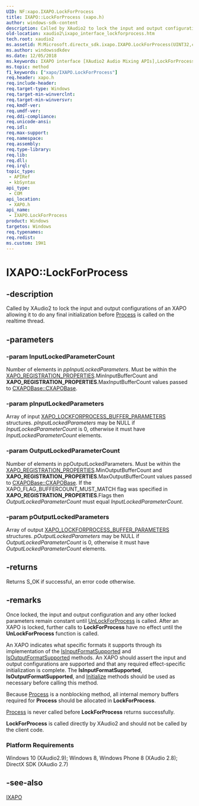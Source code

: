 ```yaml
---
UID: NF:xapo.IXAPO.LockForProcess
title: IXAPO::LockForProcess (xapo.h)
author: windows-sdk-content
description: Called by XAudio2 to lock the input and output configurations of an XAPO allowing it to do any final initialization before Process is called on the realtime thread.
old-location: xaudio2\ixapo_interface_lockforprocess.htm
tech.root: xaudio2
ms.assetid: M:Microsoft.directx_sdk.ixapo.IXAPO.LockForProcess(UINT32,const XAPO_LOCKFORPROCESS_BUFFER_PARAMETERS,UINT32,const XAPO_LOCKFORPROCESS_BUFFER_PARAMETERS)
ms.author: windowssdkdev
ms.date: 12/05/2018
ms.keywords: IXAPO interface [XAudio2 Audio Mixing APIs],LockForProcess method, IXAPO.LockForProcess, IXAPO::LockForProcess, LockForProcess, LockForProcess method [XAudio2 Audio Mixing APIs], LockForProcess method [XAudio2 Audio Mixing APIs],IXAPO interface, xapo/IXAPO::LockForProcess, xaudio2.ixapo_interface_lockforprocess
ms.topic: method
f1_keywords: ["xapo/IXAPO.LockForProcess"]
req.header: xapo.h
req.include-header: 
req.target-type: Windows
req.target-min-winverclnt: 
req.target-min-winversvr: 
req.kmdf-ver: 
req.umdf-ver: 
req.ddi-compliance: 
req.unicode-ansi: 
req.idl: 
req.max-support: 
req.namespace: 
req.assembly: 
req.type-library: 
req.lib: 
req.dll: 
req.irql: 
topic_type:
 - APIRef
 - kbSyntax
api_type:
 - COM
api_location:
 - XAPO.h
api_name:
 - IXAPO.LockForProcess
product: Windows
targetos: Windows
req.typenames: 
req.redist: 
ms.custom: 19H1
---
```


# IXAPO::LockForProcess


## -description


Called by XAudio2 to lock the input and output configurations of an XAPO allowing it to do any final initialization before <a href="https://docs.microsoft.com/windows/desktop/api/xapo/nf-xapo-ixapo-process">Process</a> is called on the realtime thread.


## -parameters




### -param InputLockedParameterCount

Number of elements in <i>ppInputLockedParameters</i>. Must be within the <a href="https://docs.microsoft.com/windows/desktop/api/xapo/ns-xapo-xapo_registration_properties">XAPO_REGISTRATION_PROPERTIES</a>.MinInputBufferCount and <b>XAPO_REGISTRATION_PROPERTIES</b>.MaxInputBufferCount values passed to <a href="https://docs.microsoft.com/windows/desktop/api/xapobase/nf-xapobase-cxapobase-cxapobase">CXAPOBase::CXAPOBase</a>. 



### -param pInputLockedParameters

Array of input <a href="https://docs.microsoft.com/windows/desktop/api/xapo/ns-xapo-xapo_lockforprocess_buffer_parameters">XAPO_LOCKFORPROCESS_BUFFER_PARAMETERS</a> structures. <i>pInputLockedParameters</i> may be NULL if <i>InputLockedParameterCount</i> is 0, otherwise it must have <i>InputLockedParameterCount</i> elements.


### -param OutputLockedParameterCount

Number of elements in ppOutputLockedParameters. Must be within the <a href="https://docs.microsoft.com/windows/desktop/api/xapo/ns-xapo-xapo_registration_properties">XAPO_REGISTRATION_PROPERTIES</a>.MinOutputBufferCount and <b>XAPO_REGISTRATION_PROPERTIES</b>.MaxOutputBufferCount values passed to <a href="https://docs.microsoft.com/windows/desktop/api/xapobase/nf-xapobase-cxapobase-cxapobase">CXAPOBase::CXAPOBase</a>. If the XAPO_FLAG_BUFFERCOUNT_MUST_MATCH flag was specified in <b>XAPO_REGISTRATION_PROPERTIES</b>.Flags then <i>OutputLockedParameterCount</i> must equal <i>InputLockedParameterCount</i>.


### -param pOutputLockedParameters

Array of output <a href="https://docs.microsoft.com/windows/desktop/api/xapo/ns-xapo-xapo_lockforprocess_buffer_parameters">XAPO_LOCKFORPROCESS_BUFFER_PARAMETERS</a> structures. <i>pOutputLockedParameters</i> may be NULL if <i>OutputLockedParameterCount</i> is 0, otherwise it must have <i>OutputLockedParameterCount</i> elements.


## -returns



Returns S_OK if successful, an error code otherwise.




## -remarks



Once locked, the input and output configuration and any other locked parameters remain constant until <a href="https://docs.microsoft.com/windows/desktop/api/xapo/nf-xapo-ixapo-unlockforprocess">UnLockForProcess</a> is called. After an XAPO is locked, further calls to <b>LockForProcess</b> have no effect until the <b>UnLockForProcess</b> function is called.



An XAPO indicates what specific formats it supports through its implementation of the <a href="https://docs.microsoft.com/windows/desktop/api/xapo/nf-xapo-ixapo-isinputformatsupported">IsInputFormatSupported</a> and <a href="https://docs.microsoft.com/windows/desktop/api/xapo/nf-xapo-ixapo-isoutputformatsupported">IsOutputFormatSupported</a> methods. An XAPO should assert the input and output configurations are supported and that any required effect-specific initialization is complete. The <b>IsInputFormatSupported</b>, <b>IsOutputFormatSupported</b>, and <a href="https://docs.microsoft.com/windows/desktop/api/xapo/nf-xapo-ixapo-initialize">Initialize</a> methods should be used as necessary before calling this method.



Because <a href="https://docs.microsoft.com/windows/desktop/api/xapo/nf-xapo-ixapo-process">Process</a> is a nonblocking method, all internal memory buffers required for <b>Process</b> should be allocated in <b>LockForProcess</b>.




<a href="https://docs.microsoft.com/windows/desktop/api/xapo/nf-xapo-ixapo-process">Process</a> is never called before <b>LockForProcess</b> returns successfully.



<b>LockForProcess</b> is called directly by XAudio2 and should not be called by the client code.



<h3><a id="Platform_Requirements"></a><a id="platform_requirements"></a><a id="PLATFORM_REQUIREMENTS"></a>Platform Requirements</h3>
Windows 10 (XAudio2.9); Windows 8, Windows Phone 8 (XAudio 2.8); DirectX SDK (XAudio 2.7)




## -see-also




<a href="https://docs.microsoft.com/windows/desktop/api/xapo/nn-xapo-ixapo">IXAPO</a>
 

 

